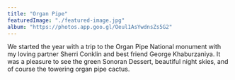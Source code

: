 ```yaml
---
title: "Organ Pipe"
featuredImage: "./featured-image.jpg"
album: "https://photos.app.goo.gl/Oeul1AsYwdnsZs5G2"
---
```

We started the year with a trip to the Organ Pipe National monument with my loving partner Sherri Conklin and
best friend George Khaburzaniya. It was a pleasure to see the green Sonoran Dessert, beautiful night skies, and of course
the towering organ pipe cactus.
